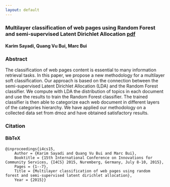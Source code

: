 ```yaml
---
layout: default
---
```



### Multilayer classification of web pages using Random Forest and semi-supervised Latent Dirichlet Allocation <a target="_blank" href="/research/articles/i4cs15.pdf" class="pdf-button"><span>pdf</span></a>


#### Karim Sayadi, Quang Vu Bui, Marc Bui

### Abstract 

The classification of web pages content is essential to many information retrieval tasks. In this paper, we propose a new methodology for a multilayer soft classification. Our approach is based on the connection between the semi-supervised Latent Dirichlet Allocation (LDA) and the Random Forest classifier. We compute with LDA the distribution of topics in each document and use the results to train the Random Forest classifier. The trained classifier is then able to categorize each web document in different layers of the categories hierarchy. We have applied our methodology on a collected data set from dmoz and have obtained satisfactory results. 

### Citation 

#### BibTeX 

```
@inproceedings{i4cs15,
	Author = {Karim Sayadi and Quang Vu Bui and Marc Bui},
	Booktitle = {15th International Conference on Innovations for Community Services, {I4CS} 2015, Nuremberg, Germany, July 8-10, 2015},
	Pages = {1--7},
	Title = {Multilayer classification of web pages using random forest and semi-supervised latent dirichlet allocation},
	Year = {2015}}
```